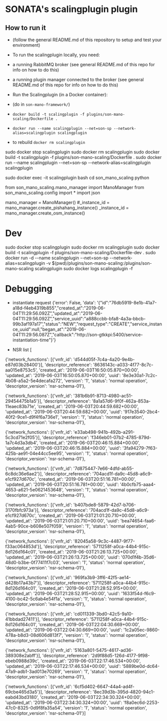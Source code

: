 # SONATA's scalingplugin plugin

## How to run it

* (follow the general README.md of this repository to setup and test your environment)
* To run the scalingplugin locally, you need:
 * a running RabbitMQ broker (see general README.md of this repo for info on how to do this)
 * a running plugin manager connected to the broker (see general README.md of this repo for info on how to do this)
 
* Run the Scalingplugin (in a Docker container):
 * (do in `son-mano-framework/`)
 * `docker build -t scalingplugin -f plugins/son-mano-scaling/Dockerfile .`
 * `docker run --name scalingplugin --net=son-sp --network-alias=scalingplugin scalingplugin`
 * to rebuild `docker rm scalingplugin`
 


sudo docker stop scalingplugin
sudo docker rm scalingplugin
sudo docker build -t scalingplugin -f plugins/son-mano-scaling/Dockerfile .
sudo docker run --name scalingplugin --net=son-sp --network-alias=scalingplugin scalingplugin

sudo docker exec -it scalingplugin bash
cd son_mano_scaling
python

from son_mano_scaling.mano_manager import ManoManager
from son_mano_scaling.config import *
import json

mano_manager = ManoManager()
#_instance_id = mano_manager.create_pishahang_instance()
_instance_id = mano_manager.create_osm_instance()


# Dev

sudo docker stop scalingplugin
sudo docker rm scalingplugin
sudo docker build -t scalingplugin -f plugins/son-mano-scaling/Dockerfile-dev .
sudo docker run -d --name scalingplugin --net=son-sp --network-alias=scalingplugin -v $(pwd)/plugins/son-mano-scaling:/plugins/son-mano-scaling scalingplugin
sudo docker logs scalingplugin -f



# Debugging

+ instantiate request
{'error': False, 'data': '{"id":"76db5919-8e1b-41a7-a18d-f4eb4319b855","created_at":"2019-06-04T11:29:56.092Z","updated_at":"2019-06-04T11:29:56.092Z","service_uuid":"a888ccbb-bfa8-4a3a-bbcb-99b3af197a17","status":"NEW","request_type":"CREATE","service_instance_uuid":null,"began_at":"2019-06-04T11:29:56.087Z","callback":"http://son-gtkkpi:5400/service-instantiation-time"}'}

+ NSR list
[
    
{'network_functions': [{'vnfr_id': 'd544d05f-7c4a-4a20-9e4b-e87d03b28400'}], 'descriptor_reference': '8636143c-a033-4f77-8c7c-aa015e8753c5', 'created_at': '2019-06-03T16:50:05.870+00:00', 'updated_at': '2019-06-03T16:50:05.870+00:00', 'uuid': '8e3e30a1-7c2c-4b08-a5a2-5e4decafa272', 'version': '1', 'status': 'normal operation', 'descriptor_version': 'nsr-schema-01'}, 

{'network_functions': [{'vnfr_id': '381b6b91-8713-4980-ac51-29454475b1a5'}], 'descriptor_reference': '8a1a57d6-9f0f-462a-853a-11eaec83b71e', 'created_at': '2019-06-03T20:44:59.682+00:00', 'updated_at': '2019-06-03T20:44:59.682+00:00', 'uuid': '917e3540-2bc4-40f2-9ce1-d9f4f6a736e1', 'version': '1', 'status': 'normal operation', 'descriptor_version': 'nsr-schema-01'}, 

{'network_functions': [{'vnfr_id': 'e33ab498-941b-492b-a291-5c3cd71e2f05'}], 'descriptor_reference': 'f346eb01-07b2-4785-879d-1a7c4d3a3db4', 'created_at': '2019-06-03T20:46:15.884+00:00', 'updated_at': '2019-06-03T20:46:15.884+00:00', 'uuid': '3fa94279-7f63-425b-ae91-04e44cc5ee95', 'version': '1', 'status': 'normal operation', 'descriptor_version': 'nsr-schema-01'}, 

{'network_functions': [{'vnfr_id': '7d875447-7e66-4dfd-ab55-6c8dc36e6ae2'}], 'descriptor_reference': '704acd1f-da9c-45d8-a6c9-e1cf927d670c', 'created_at': '2019-06-03T20:51:16.781+00:00', 'updated_at': '2019-06-03T20:51:16.781+00:00', 'uuid': '4b0cfb75-aaa4-4653-a621-5e0621453648', 'version': '1', 'status': 'normal operation', 'descriptor_version': 'nsr-schema-01'}, 

{'network_functions': [{'vnfr_id': 'b407bde8-5879-42d7-b706-3170fbfc973a'}], 'descriptor_reference': '704acd1f-da9c-45d8-a6c9-e1cf927d670c', 'created_at': '2019-06-03T21:01:20.710+00:00', 'updated_at': '2019-06-03T21:01:20.710+00:00', 'uuid': 'bea74654-faa6-4ab5-90ce-b608e507f059', 'version': '1', 'status': 'normal operation', 'descriptor_version': 'nsr-schema-01'}, 

{'network_functions': [{'vnfr_id': '82045a58-9c3c-4487-9f77-f33ac064853d'}], 'descriptor_reference': '5711258f-a0ca-44b4-915c-8d126d164c01', 'created_at': '2019-06-03T21:26:13.725+00:00', 'updated_at': '2019-06-03T21:26:13.725+00:00', 'uuid': '070d1f4b-35d6-48d0-b3be-0f77411f7c03', 'version': '1', 'status': 'normal operation', 'descriptor_version': 'nsr-schema-01'}, 

{'network_functions': [{'vnfr_id': '969fa3b9-3ff6-42f5-ae14-d428b17a43b7'}], 'descriptor_reference': '5711258f-a0ca-44b4-915c-8d126d164c01', 'created_at': '2019-06-03T21:28:52.915+00:00', 'updated_at': '2019-06-03T21:28:52.915+00:00', 'uuid': '1633f54d-f6c9-4100-bc42-5c6ab4e54f1a', 'version': '1', 'status': 'normal operation', 'descriptor_version': 'nsr-schema-01'}, 

{'network_functions': [{'vnfr_id': 'cd011339-3bd0-42c5-9a10-41bbdad27411'}], 'descriptor_reference': '5711258f-a0ca-44b4-915c-8d126d164c01', 'created_at': '2019-06-03T22:04:30.669+00:00', 'updated_at': '2019-06-03T22:04:30.669+00:00', 'uuid': '1c2a05ec-9860-478a-b8d3-08d606d813f7', 'version': '1', 'status': 'normal operation', 'descriptor_version': 'nsr-schema-01'}, 

{'network_functions': [{'vnfr_id': '5163a801-5475-4617-ad36-389308e2abff'}], 'descriptor_reference': '2d9f88d5-126d-4177-9f98-ebeb0988d39c', 'created_at': '2019-06-03T22:17:46.534+00:00', 'updated_at': '2019-06-03T22:17:46.534+00:00', 'uuid': '5889be0d-dc64-47a9-adb1-3ad013e70269', 'version': '1', 'status': 'normal operation', 'descriptor_version': 'nsr-schema-01'}, 

{'network_functions': [{'vnfr_id': '6cf5d402-6647-44a4-ad4f-69cbe465d3a5'}], 'descriptor_reference': '8ec39d3b-395d-4820-94c1-eabd43bd3180', 'created_at': '2019-06-03T22:34:30.324+00:00', 'updated_at': '2019-06-03T22:34:30.324+00:00', 'uuid': 'f8a0ec6d-2253-47c0-8325-0d9f8fa35a54', 'version': '1', 'status': 'normal operation', 'descriptor_version': 'nsr-schema-01'}]